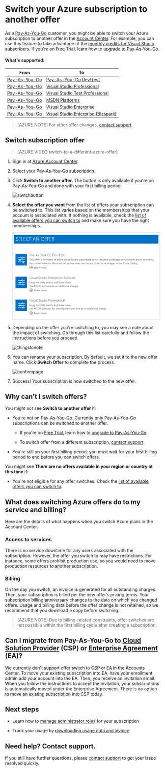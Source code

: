 <properties
	pageTitle="Switch your Azure subscription to another offer | Microsoft Azure"
	description="Learn about how to change your Azure subscription and switch to a different offer using the subscription management portal"
	services=""
	documentationCenter=""
	authors="genlin"
	manager="mbaldwin"
	editor=""
	tags="billing,top-support-issue"/>

<tags
	ms.service="billing"
	ms.workload="na"
	ms.tgt_pltfrm="na"
	ms.devlang="na"
	ms.topic="article"
	ms.date="09/30/2016"
	ms.author="genli"/>

# Switch your Azure subscription to another offer

As a [Pay-As-You-Go](https://azure.microsoft.com/offers/ms-azr-0003p/) customer, you might be able to switch your Azure subscription to another offer in the [Account Center](https://account.windowsazure.com/Subscriptions). For example, you can use this feature to take advantage of the [monthly credits for Visual Studio subscribers](https://azure.microsoft.com/pricing/member-offers/msdn-benefits-details/). If you're on [Free Trial](https://azure.microsoft.com/free/), learn how to [upgrade to Pay-As-You-Go](billing-buy-sign-up-azure-subscription.md#upgrade-azure-free-trial-to-pay-as-you-go).

#### What's supported:

| From                                                              | To                                                                                      |
|-------------------------------------------------------------------|-----------------------------------------------------------------------------------------|
| [Pay-As-You-Go](https://azure.microsoft.com/offers/ms-azr-0003p/) | [Pay-As-You-Go Dev/Test](https://azure.microsoft.com/offers/ms-azr-0023p/)              |                  |
| [Pay-As-You-Go](https://azure.microsoft.com/offers/ms-azr-0003p/) | [Visual Studio Professional](https://azure.microsoft.com/offers/ms-azr-0059p/)          |
| [Pay-As-You-Go](https://azure.microsoft.com/offers/ms-azr-0003p/) | [Visual Studio Test Professional](https://azure.microsoft.com/offers/ms-azr-0060p/)     |
| [Pay-As-You-Go](https://azure.microsoft.com/offers/ms-azr-0003p/) | [MSDN Platforms](https://azure.microsoft.com/offers/ms-azr-0062p/)                      |
| [Pay-As-You-Go](https://azure.microsoft.com/offers/ms-azr-0003p/) | [Visual Studio Enterprise](https://azure.microsoft.com/offers/ms-azr-0063p/)            |
| [Pay-As-You-Go](https://azure.microsoft.com/offers/ms-azr-0003p/) | [Visual Studio Enterprise (Bizspark)](https://azure.microsoft.com/offers/ms-azr-0064p/) |

> [AZURE.NOTE] For other offer changes, [contact support](https://portal.azure.com/?#blade/Microsoft_Azure_Support/HelpAndSupportBlade).
	
## Switch subscription offer

> [AZURE.VIDEO switch-to-a-different-azure-offer]

1.	Sign in at [Azure Account Center](https://account.windowsazure.com/Subscriptions).

2.	Select your Pay-As-You-Go subscription.

3.	Click **Switch to another offer**. The button is only available if you're on Pay-As-You-Go and done with your first billing period.

	![siwtchbutton](./media/billing-how-to-switch-azure-offer/switchbutton.png)
	
4.  **Select the offer you want** from the list of offers your subscription can be switched to. This list varies based on the memberships that your account is associated with. If nothing is available, check the [list of available offers you can switch to](#whats-supported) and make sure you have the right memberships. 

	![selectoffer](./media/billing-how-to-switch-azure-offer/selectoffer.png)

5.	Depending on the offer you’re switching to, you may see a note about the impact of switching. Go through this list carefully and follow the instructions before you proceed.

	![thingstonote](./media/billing-how-to-switch-azure-offer/thingstonote.png)

6.	You can rename your subscription. By default, we set it to the new offer name. Click **Switch Offer** to complete the process.

	![confirmpage](./media/billing-how-to-switch-azure-offer/confirmpage.png)

7.	Success! Your subscription is now switched to the new offer.

## Why can't I switch offers?

You might not see **Switch to another offer** if:

- You're not on [Pay-As-You-Go](https://azure.microsoft.com/offers/ms-azr-0003p/). Currently only Pay-As-You-Go subscriptions can be switched to another offer.

	- If you're on [Free Trial](https://azure.microsoft.com/free/), learn how to [upgrade to Pay-As-You-Go](billing-buy-sign-up-azure-subscription.md#upgrade-azure-free-trial-to-pay-as-you-go).

	- To switch offer from a different subscription, [contact support](https://portal.azure.com/?#blade/Microsoft_Azure_Support/HelpAndSupportBlade).

- You're still on your first billing period; you must wait for your first billing period to end before you can switch offers.

You might see **There are no offers available in your region or country at this time** if:

- You're not eligible for any offer switches. Check the [list of available offers you can switch to](#whats-supported).

## What does switching Azure offers do to my service and billing?

Here are the details of what happens when you switch Azure plans in the Account Center.

### Access to services

There is no service downtime for any users associated with the subscription. However, the offer you switch to may have restrictions. For instance, some offers prohibit production use, so you would need to move production resources to another subscription.

### Billing

On the day you switch, an invoice is generated for all outstanding charges. Then, your subscription is billed per the new offer’s pricing terms. Your subscription billing anniversary changes to the date on which you changed offers. Usage and billing data before the offer change is not retained, so we recommend that you download a copy before switching.

> [AZURE.NOTE] Due to billing-related constraints, offer switches are not possible within the first billing cycle after creating a subscription.

## Can I migrate from Pay-As-You-Go to [Cloud Solution Provider](https://partner.microsoft.com/Solutions/cloud-reseller-overview) (CSP) or [Enterprise Agreement](https://azure.microsoft.com/pricing/enterprise-agreement/) (EA)?

We currently don't support offer switch to CSP or EA in the Accounts Center. To move your existing subscription into EA, have your enrollment admin add your account into the EA. Then, you receive an invitation email. When you follow the instructions to accept the invitation, your subscriptions is automatically moved under the Enterprise Agreement. There is no option to move an existing subscription into CSP today.

## Next steps

- Learn how to [manage administrator roles](billing-add-change-azure-subscription-administrator.md) for your subscription

- Track your usage by [downloading usage data and invoice](billing-download-azure-invoice-daily-usage-date.md)

## Need help? Contact support.

If you still have further questions, please [contact support](https://portal.azure.com/?#blade/Microsoft_Azure_Support/HelpAndSupportBlade) to get your issue resolved quickly.
